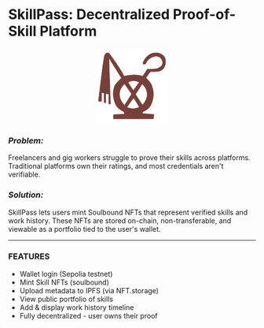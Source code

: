 # SkillPass: Decentralized Proof-of-Skill Platform
<div align="center">
  <img 
    src="https://raw.githubusercontent.com/me0hharryy/SkillPass/main/public/egyptian-symbol-hekha-silhouette-by-Vexels (2).png" 
    width="150" 
    alt="Vite Logo"
  >
</div>

### _Problem:_
Freelancers and gig workers struggle to prove their skills across platforms. Traditional platforms own their ratings, and most credentials aren't verifiable.

### _Solution:_
SkillPass lets users mint Soulbound NFTs that represent verified skills and work history. These NFTs are stored on-chain, non-transferable, and viewable as a portfolio tied to the user's wallet.


<hr/>

### FEATURES
- Wallet login (Sepolia testnet)
- Mint Skill NFTs (soulbound)
- Upload metadata to IPFS (via NFT.storage)
- View public portfolio of skills
- Add & display work history timeline
- Fully decentralized - user owns their proof
